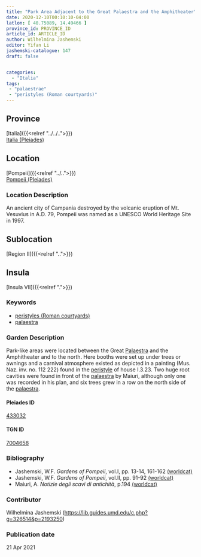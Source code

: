 ```yaml
---
title: "Park Area Adjacent to the Great Palaestra and the Amphitheater"
date: 2020-12-10T00:10:10-04:00
latlon: [ 40.75089, 14.49466 ]
province_id: PROVINCE_ID
article_id: ARTICLE_ID
author: Wilhelmina Jashemski
editor: Yifan Li
jashemski-catalogue: 147
draft: false


categories:
  - "Italia"
tags:
 - "palaestrae"
 - "peristyles (Roman courtyards)"
---
```


## Province
[Italia]({{<relref "../../..">}}) \
[Italia (Pleiades)](https://pleiades.stoa.org/places/1052)

## Location
[Pompeii]({{<relref "../..">}}) \
[Pompeii (Pleiades)](https://pleiades.stoa.org/places/433032)


### Location Description
An ancient city of Campania destroyed by the volcanic eruption of Mt. Vesuvius in A.D. 79, Pompeii was named as a UNESCO World Heritage Site in 1997.

## Sublocation
[Region II]({{<relref "..">}})

## Insula
[Insula VII]({{<relref ".">}})

### Keywords
 - [peristyles (Roman courtyards)](http://vocab.getty.edu/page/aat/300080971)
 - [palaestra](http://vocab.getty.edu/page/aat/300007301)


### Garden Description
Park-like areas were located between the Great [Palaestra](http://vocab.getty.edu/page/aat/300007301) and the Amphitheater and to the north. Here booths were set up under trees or awnings and a carnival atmosphere existed as depicted in a painting (Mus. Naz. inv. no. 112 222) found in the [peristyle](http://vocab.getty.edu/page/aat/300080971) of house I.3.23. Two huge root cavities were found in front of the [palaestra](http://vocab.getty.edu/page/aat/300007301) by Maiuri, although only one was recorded in his plan, and six trees grew in a row on the north side of the [palaestra](http://vocab.getty.edu/page/aat/300007301).


#### Pleiades ID
[433032](https://pleiades.stoa.org/places/433032)

#### TGN ID
[7004658](http://vocab.getty.edu/page/tgn/7004658)


### Bibliography
* Jashemski, W.F. *Gardens of Pompeii*, vol.I, pp. 13-14, 161-162 [(worldcat)](http://www.worldcat.org/oclc/884024123)
* Jashemski, W.F. *Gardens of Pompeii*, vol.II, pp. 91-92 [(worldcat)](http://www.worldcat.org/oclc/921816405)
* Maiuri, A. *Notizie degli scavi di antichità*, p.194 [(worldcat)](http://www.worldcat.org/oclc/1646037)


### Contributor
Wilhelmina Jashemski (https://lib.guides.umd.edu/c.php?g=326514&p=2193250)

### Publication date

21 Apr 2021
